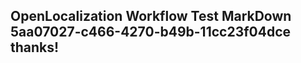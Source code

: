 <properties
ms.topic="hero-topic"
ms.test1="hero-topic"
ms.test2="test"/>

## OpenLocalization Workflow Test MarkDown 5aa07027-c466-4270-b49b-11cc23f04dce thanks!
